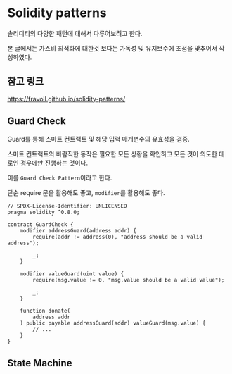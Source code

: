 # Solidity patterns

솔리디티의 다양한 패턴에 대해서 다루어보려고 한다.

본 글에서는 가스비 최적화에 대한것 보다는 가독성 및 유지보수에 초점을 맞추어서 작성하였다.

## 참고 링크

https://fravoll.github.io/solidity-patterns/

## Guard Check

Guard를 통해 스마트 컨트랙트 및 해당 입력 매개변수의 유효성을 검증.

스마트 컨트랙트의 바람직한 동작은 필요한 모든 상황을 확인하고 모든 것이 의도한 대로인 경우에만 진행하는 것이다.

이를 `Guard Check Pattern`이라고 한다.

단순 require 문을 활용해도 좋고, `modifier`를 활용해도 좋다.

```solidity
// SPDX-License-Identifier: UNLICENSED
pragma solidity ^0.8.0;

contract GuardCheck {
    modifier addressGuard(address addr) {
        require(addr != address(0), "address should be a valid address");

        _;
    }

    modifier valueGuard(uint value) {
        require(msg.value != 0, "msg.value should be a valid value");

        _;
    }

    function donate(
        address addr
    ) public payable addressGuard(addr) valueGuard(msg.value) {
        // ...
    }
}
```

## State Machine

